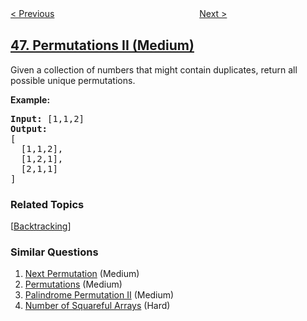 <!--|This file generated by command(leetcode description); DO NOT EDIT.    |-->
<!--+----------------------------------------------------------------------+-->
<!--|@author    openset <openset.wang@gmail.com>                           |-->
<!--|@link      https://github.com/openset                                 |-->
<!--|@home      https://github.com/openset/leetcode                        |-->
<!--+----------------------------------------------------------------------+-->

[< Previous](../permutations "Permutations")
　　　　　　　　　　　　　　　　
[Next >](../rotate-image "Rotate Image")

## [47. Permutations II (Medium)](https://leetcode.com/problems/permutations-ii "全排列 II")

<p>Given a collection of numbers that might contain duplicates, return all possible unique permutations.</p>

<p><strong>Example:</strong></p>

<pre>
<strong>Input:</strong> [1,1,2]
<strong>Output:</strong>
[
  [1,1,2],
  [1,2,1],
  [2,1,1]
]
</pre>

### Related Topics
  [[Backtracking](../../tag/backtracking/README.md)]

### Similar Questions
  1. [Next Permutation](../next-permutation) (Medium)
  1. [Permutations](../permutations) (Medium)
  1. [Palindrome Permutation II](../palindrome-permutation-ii) (Medium)
  1. [Number of Squareful Arrays](../number-of-squareful-arrays) (Hard)
